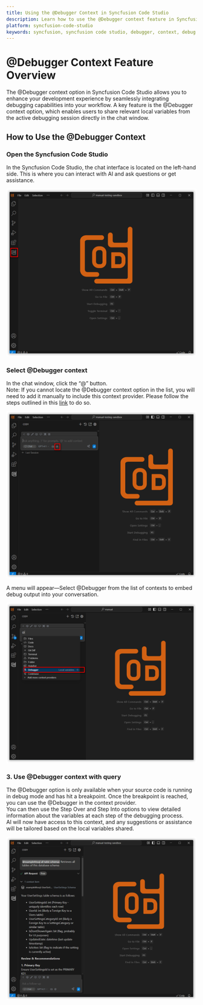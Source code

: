 ```yaml
---
title: Using the @Debugger Context in Syncfusion Code Studio
description: Learn how to use the @Debugger context feature in Syncfusion Code Studio to enhance your debugging workflow with AI-powered assistance.
platform: syncfusion-code-studio
keywords: syncfusion, syncfusion code studio, debugger, context, debug mode, local variables, developer-tools, productivity
---
```

 
# @Debugger Context Feature Overview
 
The @Debugger context option in Syncfusion Code Studio allows you to enhance your development experience by seamlessly integrating debugging capabilities into your workflow. A key feature is the @Debugger context option, which enables users to share relevant local variables from the active debugging session directly in the chat window.
 
## How to Use the @Debugger Context
 
### Open the Syncfusion Code Studio
 
In the Syncfusion Code Studio, the chat interface is located on the left-hand side. This is where you can interact with AI and ask questions or get assistance.

<img src="../../feature-images/open_chat.png" alt="openchat" />
 
### Select @Debugger context
 
In the chat window, click the “@” button.  
Note: If you cannot locate the @Debugger context option in the list, you will need to add it manually to include this context provider. Please follow the steps outlined in this [link](/syncfusion-cody/features/context-providers/add-more-contextproviders/How-to-configure-more-contextproviders.md) to do so.

<img src="../../feature-images/clickcontext.png" alt="clickcontext" />
 
A menu will appear—Select @Debugger from the list of contexts to embed debug output into your conversation.

<img src="../../feature-images/debugger_contextopen.png" alt="opencontext" />
 
### 3. Use @Debugger context with query
 
The @Debugger option is only available when your source code is running in debug mode and has hit a breakpoint. Once the breakpoint is reached, you can use the @Debugger in the context provider.  
You can then use the Step Over and Step Into options to view detailed information about the variables at each step of the debugging process.  
AI will now have access to this context, and any suggestions or assistance will be tailored based on the local variables shared.

<img src="../../feature-images/database_output.png" alt="output" />